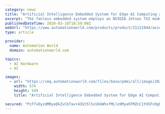 ```yaml
---
category: news
title: "Artificial Intelligence Embedded System for Edge AI Computing and Deep Learning Applications"
excerpt: "The fanless embedded system employs an NVIDIA Jetson TX2 module which has a 64-bit ARM A57 processor; NVIDIA Pascal GPU with 256 CUDA cores; and 8 GB of 128-bit LPDDR4 memory ... with the NVIDIA Jetson platform and minimize what they need to do to develop AI-related applications."
publishedDateTime: 2020-03-18T18:59:00Z
webUrl: "https://www.automationworld.com/products/product/21121944/axiomtek-artificial-intelligence-embedded-system-for-edge-ai-computing-and-deep-learning-applications"
type: article

provider:
  name: Automation World
  domain: automationworld.com

topics:
  - AI Hardware
  - AI

images:
  - url: "https://img.automationworld.com/files/base/pmmi/all/image/2020/03/2003np_axiomtek1.5e6bba9286ba2.png?auto=format&fit=max&w=1200"
    width: 574
    height: 549
    title: "Artificial Intelligence Embedded System for Edge AI Computing and Deep Learning Applications"

secured: "PcF7vDyzdMRyeDkZvCbTav+4IGt5l5cUkGWhsfMLlo9Mya97MZnC1YUSFn9gP9YLnGo8MNXo9vFJVzWWFUor/z61la+luc0bpA4lM3mp6NxkLXPJpkJnNiWanrAI17KLYbcrW+r4QOKCn7i7IdqtXKe1dE50o0Lr59FeMmAH7+JIIjHKfwuefCuBSOYOvpHJCiu64rh30aQnmpELnM8IVrZfi9GYiK6MHGGP9SMb1OwmjvO2YQhttE4HKL9VNumJxf8tAyU2g+mjCGuSXz4Dywh5V9MRxRJDOKsdoO6xBhNSyfz1li+GfZQ/iMEGJoM6TLBp6atzUL7NzijQt3ZBhAK6SGb3Bp9fh1p0oRdUlGlnYcI6TmubSiYYKujmVWVB/LA5ylh2wixS+q8Bw4sZx79aB4IkWcU/r8O2ETT6libvl5mW+QjyGCmJxF7+SV9HZH3237E9OhYH2tw2oWz7upp1s7TUCVn+Z689SkXABJ8=;DANbfrxWIjQjIP7sJtZjMg=="
---
```


